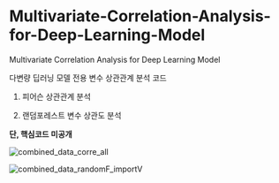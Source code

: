 # Multivariate-Correlation-Analysis-for-Deep-Learning-Model
Multivariate Correlation Analysis for Deep Learning Model

다변량 딥러닝 모델 전용 변수 상관관계 분석 코드<br/>

1. 피어슨 상관관계 분석<br/>

2. 랜덤포레스트 변수 상관도 분석<br/>

**단, 핵심코드 미공개**<br/>

![combined_data_corre_all](https://github.com/UniverseMaker/Multivariate-Correlation-Analysis-for-Deep-Learning-Model/assets/14816515/1d64c150-8fb7-46fd-bedf-0793f7d96428)<br/>

![combined_data_randomF_importV](https://github.com/UniverseMaker/Multivariate-Correlation-Analysis-for-Deep-Learning-Model/assets/14816515/d1608157-c4d4-4bb4-8bab-630fadd126ba)<br/>


